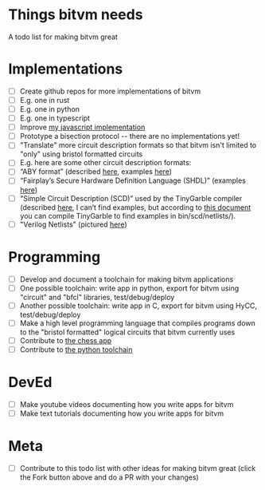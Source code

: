 # Things bitvm needs
A todo list for making bitvm great

# Implementations

- [ ] Create github repos for more implementations of bitvm
- [ ] E.g. one in rust
- [ ] E.g. one in python
- [ ] E.g. one in typescript
- [ ] Improve [my javascript implementation](https://github.com/supertestnet/tapleaf-circuits/)
- [ ] Prototype a bisection protocol -- there are no implementations yet!
- [ ] "Translate" more circuit description formats so that bitvm isn't limited to "only" using bristol formatted circuits
- [ ] E.g. here are some other circuit description formats:
- [ ] “ABY format” (described [here](https://github.com/encryptogroup/ABY/blob/public/bin/circ/circuitformat.md), examples [here](https://github.com/encryptogroup/ABY/tree/public/bin/circ))
- [ ] “Fairplay’s Secure Hardware Definition Language (SHDL)” (examples [here](https://github.com/Ethsnarks/ethsnarks-sfdl))
- [ ] “Simple Circuit Description (SCD)” used by the TinyGarble compiler (described [here](https://github.com/esonghori/TinyGarble/tree/master/scd), I can’t find examples, but according to [this document](https://github.com/esonghori/TinyGarble) you can compile TinyGarble to find examples in bin/scd/netlists/).
- [ ] "Verilog Netlists" (pictured [here](https://www.researchgate.net/profile/Kundan-Nepal/publication/220405407/figure/fig3/AS:670715174985734@1536922367281/C17-schematic-and-structural-verilog-netlist.png))

# Programming

- [ ] Develop and document a toolchain for making bitvm applications
- [ ] One possible toolchain: write app in python, export for bitvm using "circuit" and "bfcl" libraries, test/debug/deploy
- [ ] Another possible toolchain: write app in C, export for bitvm using HyCC, test/debug/deploy
- [ ] Make a high level programming language that compiles programs down to the "bristol formatted" logical circuits that bitvm currently uses
- [ ] Contribute to [the chess app](https://github.com/mcbagz/LogicGates/tree/main)
- [ ] Contribute to [the python toolchain](https://twitter.com/rot13maxi/status/1713731080912527404)

# DevEd

- [ ] Make youtube videos documenting how you write apps for bitvm
- [ ] Make text tutorials documenting how you write apps for bitvm

# Meta

- [ ] Contribute to this todo list with other ideas for making bitvm great (click the Fork button above and do a PR with your changes)
